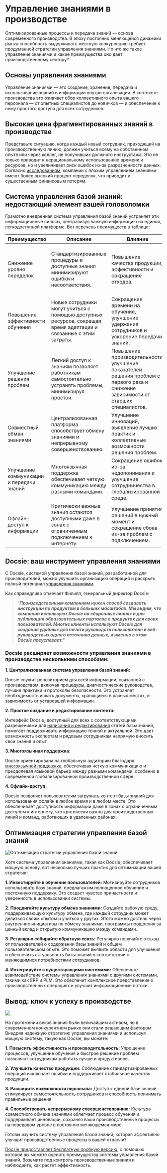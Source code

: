 # Управление знаниями в производстве

Оптимизированные процессы и передача знаний — основа современного производства. В эпоху постоянно меняющейся динамики рынка способность выдерживать жесткую конкуренцию требует продуманной стратегии управления знаниями. Но что же такое управление знаниями и какие преимущества оно дает производственному сектору?

## Основы управления знаниями

Управление знаниями — это создание, хранение, передача и использование знаний и информации внутри организации. В контексте производства это означает сбор коллективного опыта вашего персонала — от опытных специалистов до новичков — и обеспечение к нему простого доступа для всех сотрудников.

## Высокая цена фрагментированных знаний в производстве

Представьте ситуацию, когда каждый новый сотрудник, приходящий на производственную линию, должен учиться всему на собственном опыте или через коллег, не получивших должного инструктажа. Это не только приводит к нерациональному использованию времени и ресурсов, но и увеличивает риск ошибок из-за разрозненности данных. Согласно [исследованиям](https://scholarhub.ui.ac.id/cgi/viewcontent.cgi?article=1049&context=jid), компании с плохим управлением знаниями имеют более высокий процент переделок, что приводит к существенным финансовым потерям.

## Система управления базой знаний: недостающий элемент вашей головоломки

Грамотно внедренная система управления базой знаний устраняет эти информационные силосы, централизуя важную информацию на единой, легкодоступной платформе. Вот перечень преимуществ в таблице:

|Преимущество|Описание|Влияние|Стоимость|
|-|-|-|-|
|Снижение уровня переделок|Стандартизированные процедуры и доступные знания минимизируют ошибки и несоответствия.|Повышение качества продукции, эффективности и сокращение отходов.|Инвестиции в систему управления знаниями, создание контента и обучение пользователей.|
|Повышение эффективности обучения|Новые сотрудники могут учиться с помощью доступных ресурсов, сокращая время адаптации и связанные с этим затраты.|Сокращение времени на обучение, улучшение удержания сотрудников и ускорение передачи знаний.|Затраты на создание и поддержание контента.|
|Улучшение решения проблем|Легкий доступ к знаниям позволяет работникам самостоятельно устранять проблемы, минимизируя простои.|Повышение производительности, улучшение показателей решения проблем с первого раза и снижение зависимости от старших специалистов.|Обучение эффективному использованию знаний и методам устранения неполадок.|
|Совместный обмен знаниями|Централизованная платформа способствует обмену знаниями и непрерывному совершенствованию.|Улучшение инноваций, выявление лучших практик и коллективные возможности решения проблем.|Формирование культуры обмена знаниями и стимулирование вклада сотрудников.|
|Улучшение коммуникации и передачи знаний|Многоязычная поддержка обеспечивает четкую коммуникацию между разными командами.|Сокращение ошибок из-за недопонимания и улучшение сотрудничества в глобализированной среде.|Затраты на создание и поддержание многоязычного контента.|
|Офлайн-доступ к информации|Критически важные знания остаются доступными даже в зонах с ограниченным подключением к интернету.|Улучшение принятия решений в нужный момент и сокращение сбоев из-за проблем с подключением.|Возможные затраты на управление офлайн-контентом и синхронизацию.|

## Docsie: ваш инструмент управления знаниями

С Docsie, системой управления базой знаний, разработанной для производителей, можно улучшить организацию операций и раскрыть полный потенциал [управления знаниями](https://site.docsie.io/internal-knowledge-base).

Как справедливо отмечает Филипп, генеральный директор Docsie:

> *"**Производственным компаниям нужен способ создавать инструкции по продуктам в больших масштабах. Мы видим, что компании используют Docsie на сборочных линиях и для публикации образовательных порталов о продуктах для своих пользователей. Многие клиенты используют Docsie для создания удобных для печати руководств пользователя и веб-руководств из одного источника данных, и именно в этом Docsie преуспевает."***

### Docsie расширяет возможности управления знаниями в производстве несколькими способами:

**1. Централизованная система управления базой знаний:**

Docsie служит репозиторием для всей информации, связанной с производством, включая процедуры, диагностические руководства, лучшие практики и протоколы безопасности. Это устраняет необходимость искать документы, хранящиеся в разных местах, и зависимость от устаревшей информации.

**2. Простое создание и редактирование контента:**

Интерфейс Docsie, доступный для всех с соответствующими разрешениями для [написания и редактирования](https://site.docsie.io/online-markdown-editor) статей базы знаний, помогает поддерживать информацию точной и актуальной. Это дает возможность экспертам и рядовым сотрудникам напрямую вносить свои знания и опыт.

**3. Многоязычная поддержка:**

Docsie ориентирована на глобальную аудиторию благодаря [многоязычной поддержке](https://site.docsie.io/documentation-with-multiple-versions-and-languages), обеспечивая четкую коммуникацию и преодолевая языковой барьер между разными командами, особенно в современной глобализированной производственной сфере.

**4. Офлайн-доступ:**

Docsie позволяет пользователям загружать контент базы знаний для использования офлайн в любое время и в любом месте. Это обеспечивает доступность информации даже в зонах с ограниченным доступом к интернету, что критически важно для производственных линий и команд, работающих в удаленных районах.

## Оптимизация стратегии управления базой знаний

![Оптимизация стратегии управления базой знаний](https://cdn.docsie.io/workspace_PfNzfGj3YfKKtTO4T/doc_QiqgSuNoJpspcExF3/file_skAj4Bw1rZ2PFGW56/image1.png)

Хотя система управления знаниями, такая как Docsie, обеспечивает мощную основу, вот несколько лучших практик для оптимизации вашей стратегии:

**1. Инвестируйте в обучение пользователей:** Мотивируйте сотрудников использовать базу знаний, предлагая им полноценное обучение и постоянную поддержку. Это создаст чувство причастности и уверенность в использовании системы.

**2. Продвигайте культуру обмена знаниями:** Создайте рабочую среду, поддерживающую культуру обмена, где каждый сотрудник может делиться своим опытом и учиться у других. Этого можно достичь через внутренние инициативы по обмену знаниями, программы поощрения за ценный вклад и открытую коммуникацию между командами.

**3. Регулярно собирайте обратную связь:** Регулярно получайте отзывы от пользователей о содержании базы знаний и общем пользовательском опыте. Это поможет выявить области для улучшения и обеспечить актуальность базы знаний в соответствии с меняющимися потребностями сотрудников.

**4. Интегрируйте с существующими системами:** Обеспечьте взаимодействие системы управления знаниями с другими системами, такими как ERP и PLM. Это обеспечит комплексное представление о производственных операциях и улучшит информационные потоки.

## Вывод: ключ к успеху в производстве

![](https://cdn.docsie.io/workspace_PfNzfGj3YfKKtTO4T/doc_QiqgSuNoJpspcExF3/file_lyZYck9O3yP8dWaYX/image2.png)

На протяжении веков знания были величайшим активом, но в современном конкурентном рынке они стали решающим фактором. Внедряя надежную стратегию управления знаниями и используя мощную систему, такую как Docsie, вы можете:

**1. Повысить эффективность и производительность:** Упрощение процессов, улучшение обучения и быстрое решение проблем позволяют сотрудникам работать лучше и продуктивнее.

**2. Улучшить качество продукции:** Соблюдение стандартизированных операций исключает ошибки и поддерживает стабильное качество продукции.

**3. Расширить возможности персонала:** Доступ к единой базе знаний стимулирует самостоятельность сотрудников и способность принимать правильные решения.

**4. Способствовать непрерывному совершенствованию:** Культура совместного обмена знаниями облегчает процесс обучения и поддерживает инновации, сохраняя ваши производственные процессы на передовом уровне в постоянно меняющемся мире.

Готовы изучить систему управления базой знаний, которая эффективно улучшит производственные процессы в вашей отрасли?

[Docsie предоставляет бесплатную пробную версию](https://www.docsie.io/self-writing-documentation/pricing/), с помощью которой вы можете оценить преимущества системы управления базой знаний. Возьмите под контроль производственные знания и наблюдайте, как растет эффективность.